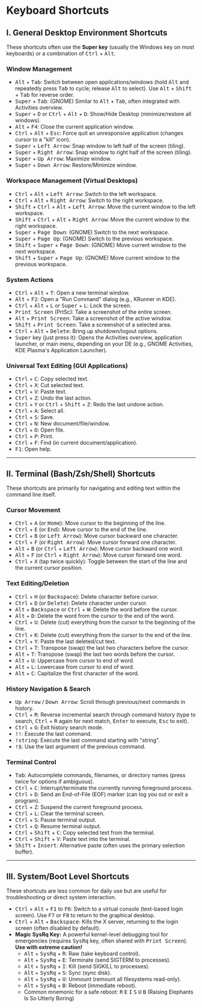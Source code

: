 # Keyboard Shortcuts

<!-- toc -->

## I. General Desktop Environment Shortcuts

These shortcuts often use the **Super key** (usually the Windows key on most keyboards) or a combination of <kbd>Ctrl</kbd> + <kbd>Alt</kbd>.

### Window Management

* <kbd>Alt</kbd> + <kbd>Tab</kbd>: Switch between open applications/windows (hold <kbd>Alt</kbd> and repeatedly press <kbd>Tab</kbd> to cycle; release <kbd>Alt</kbd> to select). Use <kbd>Alt</kbd> + <kbd>Shift</kbd> + <kbd>Tab</kbd> for reverse order.
* <kbd>Super</kbd> + <kbd>Tab</kbd>: (GNOME) Similar to <kbd>Alt</kbd> + <kbd>Tab</kbd>, often integrated with Activities overview.
* <kbd>Super</kbd> + <kbd>D</kbd> or <kbd>Ctrl</kbd> + <kbd>Alt</kbd> + <kbd>D</kbd>: Show/Hide Desktop (minimize/restore all windows).
* <kbd>Alt</kbd> + <kbd>F4</kbd>: Close the current application window.
* <kbd>Ctrl</kbd> + <kbd>Alt</kbd> + <kbd>Esc</kbd>: Force quit an unresponsive application (changes cursor to a "kill" icon).
* <kbd>Super</kbd> + <kbd>Left Arrow</kbd>: Snap window to left half of the screen (tiling).
* <kbd>Super</kbd> + <kbd>Right Arrow</kbd>: Snap window to right half of the screen (tiling).
* <kbd>Super</kbd> + <kbd>Up Arrow</kbd>: Maximize window.
* <kbd>Super</kbd> + <kbd>Down Arrow</kbd>: Restore/Minimize window.

### Workspace Management (Virtual Desktops)

* <kbd>Ctrl</kbd> + <kbd>Alt</kbd> + <kbd>Left Arrow</kbd>: Switch to the left workspace.
* <kbd>Ctrl</kbd> + <kbd>Alt</kbd> + <kbd>Right Arrow</kbd>: Switch to the right workspace.
* <kbd>Shift</kbd> + <kbd>Ctrl</kbd> + <kbd>Alt</kbd> + <kbd>Left Arrow</kbd>: Move the current window to the left workspace.
* <kbd>Shift</kbd> + <kbd>Ctrl</kbd> + <kbd>Alt</kbd> + <kbd>Right Arrow</kbd>: Move the current window to the right workspace.
* <kbd>Super</kbd> + <kbd>Page Down</kbd>: (GNOME) Switch to the next workspace.
* <kbd>Super</kbd> + <kbd>Page Up</kbd>: (GNOME) Switch to the previous workspace.
* <kbd>Shift</kbd> + <kbd>Super</kbd> + <kbd>Page Down</kbd>: (GNOME) Move current window to the next workspace.
* <kbd>Shift</kbd> + <kbd>Super</kbd> + <kbd>Page Up</kbd>: (GNOME) Move current window to the previous workspace.

### System Actions

* <kbd>Ctrl</kbd> + <kbd>Alt</kbd> + <kbd>T</kbd>: Open a new terminal window.
* <kbd>Alt</kbd> + <kbd>F2</kbd>: Open a "Run Command" dialog (e.g., KRunner in KDE).
* <kbd>Ctrl</kbd> + <kbd>Alt</kbd> + <kbd>L</kbd> or <kbd>Super</kbd> + <kbd>L</kbd>: Lock the screen.
* <kbd>Print Screen</kbd> (PrtSc): Take a screenshot of the entire screen.
* <kbd>Alt</kbd> + <kbd>Print Screen</kbd>: Take a screenshot of the active window.
* <kbd>Shift</kbd> + <kbd>Print Screen</kbd>: Take a screenshot of a selected area.
* <kbd>Ctrl</kbd> + <kbd>Alt</kbd> + <kbd>Delete</kbd>: Bring up shutdown/logout options.
* <kbd>Super</kbd> key (just press it): Opens the Activities overview, application launcher, or main menu, depending on your DE (e.g., GNOME Activities, KDE Plasma's Application Launcher).

### Universal Text Editing (GUI Applications)

* <kbd>Ctrl</kbd> + <kbd>C</kbd>: Copy selected text.
* <kbd>Ctrl</kbd> + <kbd>X</kbd>: Cut selected text.
* <kbd>Ctrl</kbd> + <kbd>V</kbd>: Paste text.
* <kbd>Ctrl</kbd> + <kbd>Z</kbd>: Undo the last action.
* <kbd>Ctrl</kbd> + <kbd>Y</kbd> or <kbd>Ctrl</kbd> + <kbd>Shift</kbd> + <kbd>Z</kbd>: Redo the last undone action.
* <kbd>Ctrl</kbd> + <kbd>A</kbd>: Select all.
* <kbd>Ctrl</kbd> + <kbd>S</kbd>: Save.
* <kbd>Ctrl</kbd> + <kbd>N</kbd>: New document/file/window.
* <kbd>Ctrl</kbd> + <kbd>O</kbd>: Open file.
* <kbd>Ctrl</kbd> + <kbd>P</kbd>: Print.
* <kbd>Ctrl</kbd> + <kbd>F</kbd>: Find (in current document/application).
* <kbd>F1</kbd>: Open help.

---

## II. Terminal (Bash/Zsh/Shell) Shortcuts

These shortcuts are primarily for navigating and editing text within the command line itself.

### Cursor Movement

* <kbd>Ctrl</kbd> + <kbd>A</kbd> (or <kbd>Home</kbd>): Move cursor to the beginning of the line.
* <kbd>Ctrl</kbd> + <kbd>E</kbd> (or <kbd>End</kbd>): Move cursor to the end of the line.
* <kbd>Ctrl</kbd> + <kbd>B</kbd> (or <kbd>Left Arrow</kbd>): Move cursor backward one character.
* <kbd>Ctrl</kbd> + <kbd>F</kbd> (or <kbd>Right Arrow</kbd>): Move cursor forward one character.
* <kbd>Alt</kbd> + <kbd>B</kbd> (or <kbd>Ctrl</kbd> + <kbd>Left Arrow</kbd>): Move cursor backward one word.
* <kbd>Alt</kbd> + <kbd>F</kbd> (or <kbd>Ctrl</kbd> + <kbd>Right Arrow</kbd>): Move cursor forward one word.
* <kbd>Ctrl</kbd> + <kbd>X</kbd> (tap twice quickly): Toggle between the start of the line and the current cursor position.

### Text Editing/Deletion

* <kbd>Ctrl</kbd> + <kbd>H</kbd> (or <kbd>Backspace</kbd>): Delete character before cursor.
* <kbd>Ctrl</kbd> + <kbd>D</kbd> (or <kbd>Delete</kbd>): Delete character under cursor.
* <kbd>Alt</kbd> + <kbd>Backspace</kbd> or <kbd>Ctrl</kbd> + <kbd>W</kbd>: Delete the word before the cursor.
* <kbd>Alt</kbd> + <kbd>D</kbd>: Delete the word from the cursor to the end of the word.
* <kbd>Ctrl</kbd> + <kbd>U</kbd>: Delete (cut) everything from the cursor to the beginning of the line.
* <kbd>Ctrl</kbd> + <kbd>K</kbd>: Delete (cut) everything from the cursor to the end of the line.
* <kbd>Ctrl</kbd> + <kbd>Y</kbd>: Paste the last deleted/cut text.
* <kbd>Ctrl</kbd> + <kbd>T</kbd>: Transpose (swap) the last two characters before the cursor.
* <kbd>Alt</kbd> + <kbd>T</kbd>: Transpose (swap) the last two words before the cursor.
* <kbd>Alt</kbd> + <kbd>U</kbd>: Uppercase from cursor to end of word.
* <kbd>Alt</kbd> + <kbd>L</kbd>: Lowercase from cursor to end of word.
* <kbd>Alt</kbd> + <kbd>C</kbd>: Capitalize the first character of the word.

### History Navigation & Search

* <kbd>Up Arrow</kbd> / <kbd>Down Arrow</kbd>: Scroll through previous/next commands in history.
* <kbd>Ctrl</kbd> + <kbd>R</kbd>: Reverse incremental search through command history (type to search, <kbd>Ctrl</kbd> + <kbd>R</kbd> again for next match, <kbd>Enter</kbd> to execute, <kbd>Esc</kbd> to exit).
* <kbd>Ctrl</kbd> + <kbd>G</kbd>: Exit history search mode.
* <kbd>!!</kbd>: Execute the last command.
* <kbd>!string</kbd>: Execute the last command starting with "string".
* <kbd>!$</kbd>: Use the last argument of the previous command.

### Terminal Control

* <kbd>Tab</kbd>: Autocomplete commands, filenames, or directory names (press twice for options if ambiguous).
* <kbd>Ctrl</kbd> + <kbd>C</kbd>: Interrupt/terminate the currently running foreground process.
* <kbd>Ctrl</kbd> + <kbd>D</kbd>: Send an End-of-File (EOF) marker (can log you out or exit a program).
* <kbd>Ctrl</kbd> + <kbd>Z</kbd>: Suspend the current foreground process.
* <kbd>Ctrl</kbd> + <kbd>L</kbd>: Clear the terminal screen.
* <kbd>Ctrl</kbd> + <kbd>S</kbd>: Pause terminal output.
* <kbd>Ctrl</kbd> + <kbd>Q</kbd>: Resume terminal output.
* <kbd>Ctrl</kbd> + <kbd>Shift</kbd> + <kbd>C</kbd>: Copy selected text from the terminal.
* <kbd>Ctrl</kbd> + <kbd>Shift</kbd> + <kbd>V</kbd>: Paste text into the terminal.
* <kbd>Shift</kbd> + <kbd>Insert</kbd>: Alternative paste (often uses the primary selection buffer).

---

## III. System/Boot Level Shortcuts

These shortcuts are less common for daily use but are useful for troubleshooting or direct system interaction.

* <kbd>Ctrl</kbd> + <kbd>Alt</kbd> + <kbd>F1</kbd> to <kbd>F6</kbd>: Switch to a virtual console (text-based login screen). Use <kbd>F7</kbd> or <kbd>F8</kbd> to return to the graphical desktop.
* <kbd>Ctrl</kbd> + <kbd>Alt</kbd> + <kbd>Backspace</kbd>: Kills the X server, returning to the login screen (often disabled by default).
* **Magic SysRq Key:** A powerful kernel-level debugging tool for emergencies (requires <kbd>SysRq</kbd> key, often shared with <kbd>Print Screen</kbd>). **Use with extreme caution!**
  * <kbd>Alt</kbd> + <kbd>SysRq</kbd> + <kbd>R</kbd>: Raw (take keyboard control).
  * <kbd>Alt</kbd> + <kbd>SysRq</kbd> + <kbd>E</kbd>: Terminate (send SIGTERM to processes).
  * <kbd>Alt</kbd> + <kbd>SysRq</kbd> + <kbd>I</kbd>: Kill (send SIGKILL to processes).
  * <kbd>Alt</kbd> + <kbd>SysRq</kbd> + <kbd>S</kbd>: Sync (sync disk).
  * <kbd>Alt</kbd> + <kbd>SysRq</kbd> + <kbd>U</kbd>: Unmount (remount all filesystems read-only).
  * <kbd>Alt</kbd> + <kbd>SysRq</kbd> + <kbd>B</kbd>: Reboot (immediate reboot).
  * Common mnemonic for a safe reboot: <kbd>R</kbd> <kbd>E</kbd> <kbd>I</kbd> <kbd>S</kbd> <kbd>U</kbd> <kbd>B</kbd> (Raising Elephants Is So Utterly Boring)
